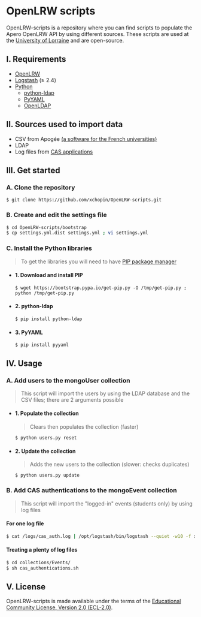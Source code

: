 # OpenLRW scripts

OpenLRW-scripts is a repository where you can find scripts to populate the Apero OpenLRW API by using different sources. These scripts are used at the [University of Lorraine](https://en.wikipedia.org/wiki/University_of_Lorraine) and are open-source.

## I. Requirements
 - [OpenLRW](https://github.com/Apereo-Learning-Analytics-Initiative/OpenLRW)
 - [Logstash](https://www.elastic.co/fr/downloads/logstash) (≥ 2.4)
 - [Python](https://www.python.org/downloads/)
    - [python-ldap](#1-python-ldap)
    - [PyYAML](#2-pyyaml)
    - [OpenLDAP](https://stackoverflow.com/a/4768467/7644126)

## II. Sources used to import data
- CSV from Apogée [(a software for the French universities)](https://fr.wikipedia.org/wiki/Apog%C3%A9e_(logiciel))
- LDAP
- Log files from [CAS applications](https://en.wikipedia.org/wiki/Central_Authentication_Service)


## III. Get started
### A. Clone the repository
`$ git clone https://github.com/xchopin/OpenLRW-scripts.git`

### B. Create and edit the settings file
```bash 
$ cd OpenLRW-scripts/bootstrap
$ cp settings.yml.dist settings.yml ; vi settings.yml
```

### C. Install the Python libraries
> To get the libraries you will need to have [PIP package manager](https://pypi.python.org/pypi/pip)

- #### 1. Download and install PIP
   `$ wget https://bootstrap.pypa.io/get-pip.py -O /tmp/get-pip.py ; python /tmp/get-pip.py`

- #### 2. python-ldap
   `$ pip install python-ldap` 
   
- #### 3. PyYAML
   `$ pip install pyyaml` 
 

## IV. Usage
### A. Add users to the mongoUser collection
 > This script will import the users by using the LDAP database and the CSV files; there are 2 arguments possible

- #### 1. Populate the collection
    > Clears then populates the collection (faster)

    `$ python users.py reset`    


- #### 2. Update the collection
    > Adds the new users to the collection (slower: checks duplicates)

    `$ python users.py update`  

### B. Add CAS authentications to the mongoEvent collection
 > This script will import the "logged-in" events (students only)  by using log files
 
#### For one log file
```bash
$ cat /logs/cas_auth.log | /opt/logstash/bin/logstash --quiet -w10 -f xapi_cas.conf
```  

#### Treating a plenty of log files
```bash
$ cd collections/Events/
$ sh cas_authentications.sh
```  

## V. License
OpenLRW-scripts is made available under the terms of the [Educational Community License, Version 2.0 (ECL-2.0)](https://opensource.org/licenses/ECL-2.0).
